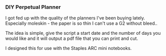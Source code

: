 ### DIY Perpetual Planner


I got fed up with the quality of the planners I've been buying lately. Especially moleskin - the paper is so thin I can't use a G2 without bleed..


The idea is simple, give the script a start date and the number of days you would like and it will output a pdf file that you can print and cut.

I designed this for use with the Staples ARC mini notebooks.


